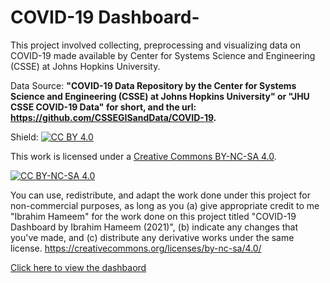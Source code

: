 # COVID-19 Dashboard-

This project involved collecting, preprocessing and visualizing data on COVID-19 made available by Center for Systems Science and Engineering (CSSE) at Johns Hopkins University.

 Data Source: **"COVID-19 Data Repository by the Center for Systems Science and Engineering (CSSE) at Johns Hopkins University" or "JHU CSSE COVID-19 Data" for short, and the url: https://github.com/CSSEGISandData/COVID-19.**


Shield: [![CC BY 4.0][cc-by-shield]][cc-by]

This work is licensed under a
[Creative Commons BY-NC-SA 4.0][cc-by].

[![CC BY-NC-SA 4.0][cc-by-image]][cc-by]

[cc-by]: https://creativecommons.org/licenses/by-nc-sa/4.0/
[cc-by-image]: https://i.creativecommons.org/l/by-nc-sa/4.0/88x31.png
[cc-by-shield]: https://img.shields.io/badge/License-CC%20BY--NC--SA%204.0-lightgrey.svg


You can use, redistribute, and adapt the work done under this project for non-commercial purposes, as long as you (a) give appropriate credit to me "Ibrahim Hameem" for the work done on this project titled "COVID-19 Dashboard by Ibrahim Hameem (2021)", (b) indicate any changes that you've made, and (c) distribute any derivative works under the same license. https://creativecommons.org/licenses/by-nc-sa/4.0/

[Click here to view the dashbaord](https://drive.google.com/file/d/1hn1RMKgVDwfrncsJ7TAZ6fcfMQtwwEss/view?usp=sharing)
